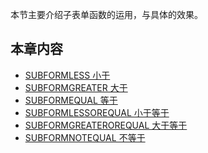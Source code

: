 本节主要介绍子表单函数的运用，与具体的效果。

## 本章内容
* [SUBFORMLESS 小于](6-3-7-1SUBFORMLESS小于.md)
* [SUBFORMGREATER 大于](6-3-7-2SUBFORMGREATER大于.md)
* [SUBFORMEQUAL 等于](6-3-7-3SUBFORMEQUAL等于.md)
* [SUBFORMLESSOREQUAL 小于等于](6-3-7-4SUBFORMLESSOREQUAL小于等于.md)
* [SUBFORMGREATEROREQUAL 大于等于](6-3-7-5SUBFORMGREATEROREQUAL大于等于.md)
* [SUBFORMNOTEQUAL 不等于](6-3-7-6SUBFORMNOTEQUAL不等于.md)


<!-- ## 参考教程 -->
<!-- * [子表单函数](https://xue.baibaoyun.com/index/details/id/105) -->